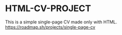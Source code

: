 # HTML-CV-PROJECT
This is a simple single-page CV made only with HTML.
https://roadmap.sh/projects/single-page-cv
